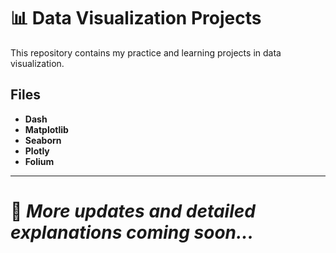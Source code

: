 # 📊 Data Visualization Projects

This repository contains my practice and learning projects in data visualization.

## Files
- **Dash** 
- **Matplotlib**   
- **Seaborn**
- **Plotly**
- **Folium**

---

# 🚀 *More updates and detailed explanations coming soon...*
